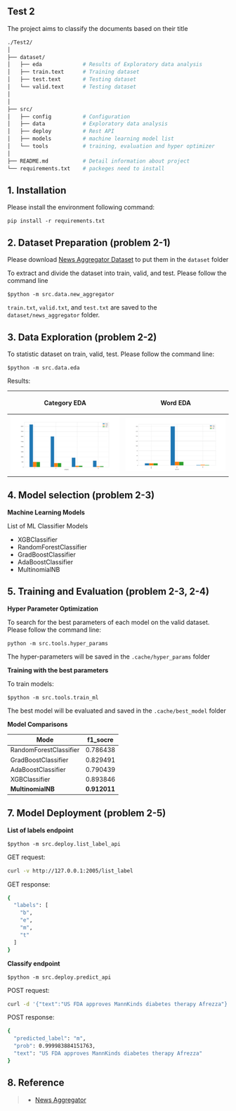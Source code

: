 ## Test 2 

The project aims to classify the documents based on their title

```bash
./Test2/
│
├── dataset/
│   ├── eda             # Results of Exploratory data analysis 
│   ├── train.text      # Training dataset
│   ├── test.text       # Testing dataset
│   └── valid.text      # Testing dataset
│
│
├── src/
│   ├── config          # Configuration
│   ├── data            # Exploratory data analysis 
│   ├── deploy          # Rest API
│   ├── models          # machine learning model list
│   └── tools           # training, evaluation and hyper optimizer
│
├── README.md           # Detail information about project
└── requirements.txt    # packeges need to install

```

## 1. Installation

Please install the environment following command:
```
pip install -r requirements.txt
```

## 2. Dataset Preparation (problem 2-1)
Please download [News Aggregator Dataset]() to put them in the `dataset` folder

To extract and divide the dataset into train, valid, and test. Please follow the command line

```shell
$python -m src.data.new_aggregator
```

`train.txt`, `valid.txt`, and `test.txt` are saved to the `dataset/news_aggregator` folder.

## 3. Data Exploration (problem 2-2)

To statistic dataset on train, valid, test. Please follow the command line:

```shell
$python -m src.data.eda
```

Results:

| <p align="center">Category EDA</p> | <p align="center">Word EDA</p>|
|--|--|
| <img src='dataset/eda/category_eda.png'> | <img src='dataset/eda/word_eda.png'> |


## 4. Model selection (problem 2-3)

**Machine Learning Models**

List of ML Classifier Models
+ XGBClassifier
+ RandomForestClassifier
+ GradBoostClassifier
+ AdaBoostClassifier
+ MultinomialNB


## 5. Training and Evaluation (problem 2-3, 2-4)

**Hyper Parameter Optimization**

To search for the best parameters of each model on the valid dataset. Please follow the command line:
```shell
python -m src.tools.hyper_params
```

The hyper-parameters will be saved in the `.cache/hyper_params` folder

**Training with the best parameters**

To train models:
```shell
$python -m src.tools.train_ml
```
The best model will be evaluated and saved in the `.cache/best_model` folder

**Model Comparisons**

| Mode | f1_socre |
|--|--|
| RandomForestClassifier | 0.786438 |
| GradBoostClassifier | 0.829491 |
| AdaBoostClassifier | 0.790439 |
| XGBClassifier | 0.893846 |
| **MultinomialNB** | **0.912011** |

## 7. Model Deployment (problem 2-5)

**List of labels endpoint**
```shell
$python -m src.deploy.list_label_api
```

GET request:
```bash
curl -v http://127.0.0.1:2005/list_label
```
GET response:
```bash
{
  "labels": [
    "b",
    "e",
    "m",
    "t"
  ]
}
```

**Classify endpoint**
```shell
$python -m src.deploy.predict_api
```

POST request: 
```bash
curl -d '{"text":"US FDA approves MannKinds diabetes therapy Afrezza"}' -H 'Content-Type: application/json' http://127.0.0.1:2005/classify 
```
POST response:
```bash
{
  "predicted_label": "m",
  "prob": 0.999983884151763,
  "text": "US FDA approves MannKinds diabetes therapy Afrezza"
}

```

## 8. Reference

>+ [News Aggregator](https://archive.ics.uci.edu/dataset/359/news+aggregator)



